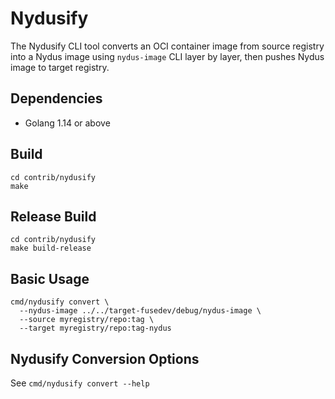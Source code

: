 # Nydusify

The Nydusify CLI tool converts an OCI container image from source registry into a Nydus image using `nydus-image` CLI layer by layer, then pushes Nydus image to target registry.

## Dependencies

- Golang 1.14 or above

## Build

```
cd contrib/nydusify
make
```

## Release Build

```
cd contrib/nydusify
make build-release
```

## Basic Usage

```
cmd/nydusify convert \
  --nydus-image ../../target-fusedev/debug/nydus-image \
  --source myregistry/repo:tag \
  --target myregistry/repo:tag-nydus
```

## Nydusify Conversion Options

See `cmd/nydusify convert --help`
